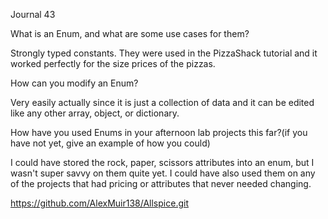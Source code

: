 Journal 43

What is an Enum, and what are some use cases for them?

Strongly typed constants. They were used in the PizzaShack tutorial and it worked perfectly for the size prices of the pizzas.

How can you modify an Enum?

Very easily actually since it is just a collection of data and it can be edited like any other array, object, or dictionary.

How have you used Enums in your afternoon lab projects this far?(if you have not yet, give an example of how you could)

I could have stored the rock, paper, scissors attributes into an enum, but I wasn't super savvy on them quite yet. I could have also used them on any of the projects that had pricing or attributes that never needed changing.

https://github.com/AlexMuir138/Allspice.git